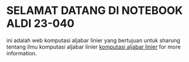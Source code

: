 # SELAMAT DATANG DI NOTEBOOK ALDI 23-040

ini adalah web komputasi aljabar linier yang bertujuan untuk sharung tentang ilmu komputasi aljabar linier   [komputasi aljabar linier](https://aldi040.github.io/Alin/) for more information.

```{tableofcontents}
```
